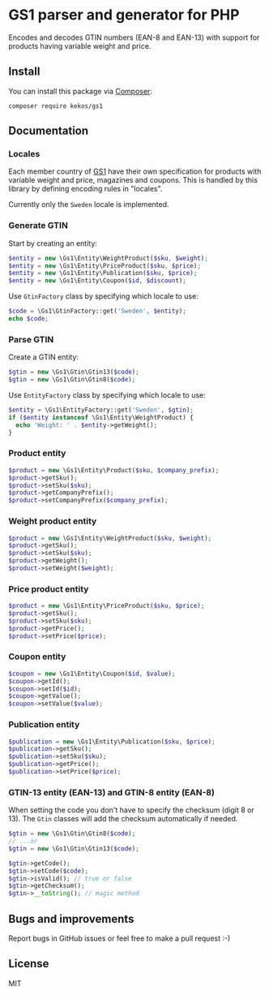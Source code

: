 # GS1 parser and generator for PHP

Encodes and decodes GTIN numbers (EAN-8 and EAN-13) with support for
products having variable weight and price.

## Install

You can install this package via [Composer](http://getcomposer.org/):

```
composer require kekos/gs1
```

## Documentation

### Locales

Each member country of [GS1](http://www.gs1.org/) have their own specification for
products with variable weight and price, magazines and coupons. This is handled
by this library by defining encoding rules in "locales".

Currently only the `Sweden` locale is implemented.

### Generate GTIN

Start by creating an entity:

```PHP
$entity = new \Gs1\Entity\WeightProduct($sku, $weight);
$entity = new \Gs1\Entity\PriceProduct($sku, $price);
$entity = new \Gs1\Entity\Publication($sku, $price);
$entity = new \Gs1\Entity\Coupon($id, $discount);
```

Use `GtinFactory` class by specifying which locale to use:

```PHP
$code = \Gs1\GtinFactory::get('Sweden', $entity);
echo $code;
```

### Parse GTIN

Create a GTIN entity:

```PHP
$gtin = new \Gs1\Gtin\Gtin13($code);
$gtin = new \Gs1\Gtin\Gtin8($code);
```

Use `EntityFactory` class by specifying which locale to use:

```PHP
$entity = \Gs1\EntityFactory::get('Sweden', $gtin);
if ($entity instanceof \Gs1\Entity\WeightProduct) {
  echo 'Weight: ' . $entity->getWeight();
}
```

### Product entity

```PHP
$product = new \Gs1\Entity\Product($sku, $company_prefix);
$product->getSku();
$product->setSku($sku);
$product->getCompanyPrefix();
$product->setCompanyPrefix($company_prefix);
```

### Weight product entity

```PHP
$product = new \Gs1\Entity\WeightProduct($sku, $weight);
$product->getSku();
$product->setSku($sku);
$product->getWeight();
$product->setWeight($weight);
```

### Price product entity

```PHP
$product = new \Gs1\Entity\PriceProduct($sku, $price);
$product->getSku();
$product->setSku($sku);
$product->getPrice();
$product->setPrice($price);
```

### Coupon entity

```PHP
$coupon = new \Gs1\Entity\Coupon($id, $value);
$coupon->getId();
$coupon->setId($id);
$coupon->getValue();
$coupon->setValue($value);
```

### Publication entity

```PHP
$publication = new \Gs1\Entity\Publication($sku, $price);
$publication->getSku();
$publication->setSku($sku);
$publication->getPrice();
$publication->setPrice($price);
```

### GTIN-13 entity (EAN-13) and GTIN-8 entity (EAN-8)

When setting the code you don't have to specify the checksum (digit 8 or 13).
The `Gtin` classes will add the checksum automatically if needed.

```PHP
$gtin = new \Gs1\Gtin\Gtin8($code);
// ...or
$gtin = new \Gs1\Gtin\Gtin13($code);

$gtin->getCode();
$gtin->setCode($code);
$gtin->isValid(); // true or false
$gtin->getChecksum();
$gtin->__toString(); // magic method
```

## Bugs and improvements

Report bugs in GitHub issues or feel free to make a pull request :-)

## License

MIT
